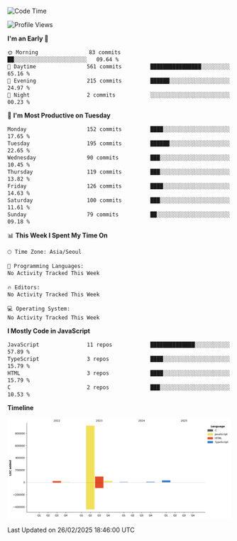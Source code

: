 <!--START_SECTION:waka-->
![Code Time](http://img.shields.io/badge/Code%20Time-131%20hrs%204%20mins-blue)

![Profile Views](http://img.shields.io/badge/Profile%20Views-4-blue)

**I'm an Early 🐤** 

```text
🌞 Morning                83 commits          ██░░░░░░░░░░░░░░░░░░░░░░░   09.64 % 
🌆 Daytime                561 commits         ████████████████░░░░░░░░░   65.16 % 
🌃 Evening                215 commits         ██████░░░░░░░░░░░░░░░░░░░   24.97 % 
🌙 Night                  2 commits           ░░░░░░░░░░░░░░░░░░░░░░░░░   00.23 % 
```
📅 **I'm Most Productive on Tuesday** 

```text
Monday                   152 commits         ████░░░░░░░░░░░░░░░░░░░░░   17.65 % 
Tuesday                  195 commits         ██████░░░░░░░░░░░░░░░░░░░   22.65 % 
Wednesday                90 commits          ███░░░░░░░░░░░░░░░░░░░░░░   10.45 % 
Thursday                 119 commits         ███░░░░░░░░░░░░░░░░░░░░░░   13.82 % 
Friday                   126 commits         ████░░░░░░░░░░░░░░░░░░░░░   14.63 % 
Saturday                 100 commits         ███░░░░░░░░░░░░░░░░░░░░░░   11.61 % 
Sunday                   79 commits          ██░░░░░░░░░░░░░░░░░░░░░░░   09.18 % 
```


📊 **This Week I Spent My Time On** 

```text
🕑︎ Time Zone: Asia/Seoul

💬 Programming Languages: 
No Activity Tracked This Week

🔥 Editors: 
No Activity Tracked This Week

💻 Operating System: 
No Activity Tracked This Week
```

**I Mostly Code in JavaScript** 

```text
JavaScript               11 repos            ██████████████░░░░░░░░░░░   57.89 % 
TypeScript               3 repos             ████░░░░░░░░░░░░░░░░░░░░░   15.79 % 
HTML                     3 repos             ████░░░░░░░░░░░░░░░░░░░░░   15.79 % 
C                        2 repos             ███░░░░░░░░░░░░░░░░░░░░░░   10.53 % 
```



**Timeline**

![Lines of Code chart](https://raw.githubusercontent.com/project-dy/project-dy/main/assets/bar_graph.png)


 Last Updated on 26/02/2025 18:46:00 UTC
<!--END_SECTION:waka-->
